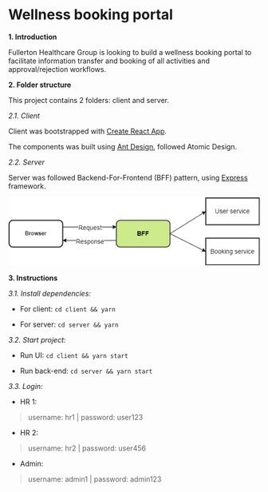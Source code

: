 # Wellness booking portal
**1. Introduction**

Fullerton Healthcare Group is looking to build a wellness booking portal to facilitate information
transfer and booking of all activities and approval/rejection workflows.

**2. Folder structure**

This project contains 2 folders: client and server.

_2.1. Client_

Client was bootstrapped with [Create React App](https://github.com/facebook/create-react-app).

The components was built using [Ant Design](https://ant.design), followed Atomic Design.

_2.2. Server_

Server was followed Backend-For-Frontend (BFF) pattern, using [Express](https://expressjs.com) framework.

![BFF](bff.png)

**3. Instructions**

_3.1. Install dependencies:_

- For client: `cd client && yarn`

- For server: `cd server && yarn`

_3.2. Start project:_

- Run UI: `cd client && yarn start`

- Run back-end: `cd server && yarn start` 

_3.3. Login:_

- HR 1:
> username: hr1 | password: user123

- HR 2:
> username: hr2 | password: user456

- Admin:
> username: admin1 | password: admin123
